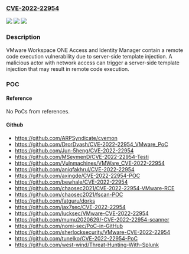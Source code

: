 ### [CVE-2022-22954](https://cve.mitre.org/cgi-bin/cvename.cgi?name=CVE-2022-22954)
![](https://img.shields.io/static/v1?label=Product&message=VMware%20Workspace%20ONE%20Access%20and%20Identity%20Manager&color=blue)
![](https://img.shields.io/static/v1?label=Version&message=n%2Fa&color=blue)
![](https://img.shields.io/static/v1?label=Vulnerability&message=Remote%20code%20execution&color=brighgreen)

### Description

VMware Workspace ONE Access and Identity Manager contain a remote code execution vulnerability due to server-side template injection. A malicious actor with network access can trigger a server-side template injection that may result in remote code execution.

### POC

#### Reference
No PoCs from references.

#### Github
- https://github.com/ARPSyndicate/cvemon
- https://github.com/DrorDvash/CVE-2022-22954_VMware_PoC
- https://github.com/Jun-5heng/CVE-2022-22954
- https://github.com/MSeymenD/CVE-2022-22954-Testi
- https://github.com/Vulnmachines/VMWare_CVE-2022-22954
- https://github.com/aniqfakhrul/CVE-2022-22954
- https://github.com/axingde/CVE-2022-22954-POC
- https://github.com/bewhale/CVE-2022-22954
- https://github.com/chaosec2021/CVE-2022-22954-VMware-RCE
- https://github.com/chaosec2021/fscan-POC
- https://github.com/fatguru/dorks
- https://github.com/jax7sec/CVE-2022-22954
- https://github.com/lucksec/VMware-CVE-2022-22954
- https://github.com/mumu2020629/-CVE-2022-22954-scanner
- https://github.com/nomi-sec/PoC-in-GitHub
- https://github.com/sherlocksecurity/VMware-CVE-2022-22954
- https://github.com/tunelko/CVE-2022-22954-PoC
- https://github.com/west-wind/Threat-Hunting-With-Splunk

